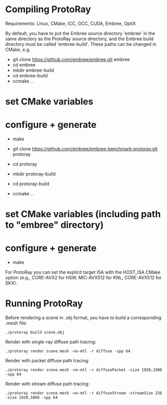 Compiling ProtoRay
==================

Requirements: Linux, CMake, ICC, GCC, CUDA, Embree, OptiX

By default, you have to put the Embree source directory 'embree' in the same directory as the ProtoRay source directory, and the Embree build directory must be called 'embree-build'. These paths can be changed in CMake, e.g.

- git clone https://github.com/embree/embree.git embree
- cd embree
- mkdir embree-build
- cd embree-build
- ccmake ..
# set CMake variables
# configure + generate
- make 

- git clone https://github.com/embree/embree-benchmark-protoray.git protoray
- cd protoray
- mkdir protoray-build
- cd protoray-build
- ccmake ..
# set CMake variables (including path to "embree" directory)
# configure + generate
- make 

For ProtoRay you can set the explicit target ISA with the HOST_ISA CMake option (e.g., CORE-AVX2 for HSW, MIC-AVX512 for KNL, CORE-AVX512 for SKX).


Running ProtoRay
================

Before rendering a scene in .obj format, you have to build a corresponding .mesh file:

    ./protoray build scene.obj


Render with single-ray diffuse path tracing:

    ./protoray render scene.mesh -no-mtl -r diffuse -spp 64


Render with packet diffuse path tracing:

    ./protoray render scene.mesh -no-mtl -r diffusePacket -size 1920,1080 -spp 64


Render with stream diffuse path tracing:

    ./protoray render scene.mesh -no-mtl -r diffuseStream -streamSize 256 -size 1920,1080 -spp 64
